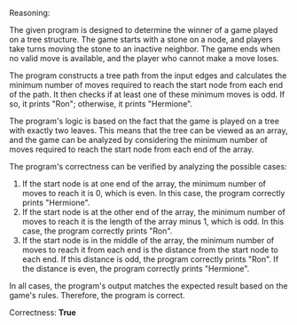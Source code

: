Reasoning:

The given program is designed to determine the winner of a game played on a tree structure. The game starts with a stone on a node, and players take turns moving the stone to an inactive neighbor. The game ends when no valid move is available, and the player who cannot make a move loses.

The program constructs a tree path from the input edges and calculates the minimum number of moves required to reach the start node from each end of the path. It then checks if at least one of these minimum moves is odd. If so, it prints "Ron"; otherwise, it prints "Hermione".

The program's logic is based on the fact that the game is played on a tree with exactly two leaves. This means that the tree can be viewed as an array, and the game can be analyzed by considering the minimum number of moves required to reach the start node from each end of the array.

The program's correctness can be verified by analyzing the possible cases:

1. If the start node is at one end of the array, the minimum number of moves to reach it is 0, which is even. In this case, the program correctly prints "Hermione".
2. If the start node is at the other end of the array, the minimum number of moves to reach it is the length of the array minus 1, which is odd. In this case, the program correctly prints "Ron".
3. If the start node is in the middle of the array, the minimum number of moves to reach it from each end is the distance from the start node to each end. If this distance is odd, the program correctly prints "Ron". If the distance is even, the program correctly prints "Hermione".

In all cases, the program's output matches the expected result based on the game's rules. Therefore, the program is correct.

Correctness: **True**